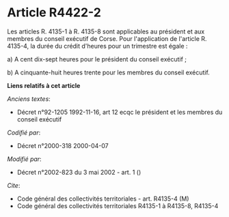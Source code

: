 # Article R4422-2

Les articles R. 4135-1 à R. 4135-8 sont applicables au président et aux membres du conseil exécutif de Corse. Pour
l'application de l'article R. 4135-4, la durée du crédit d'heures pour un trimestre est égale :

a) A cent dix-sept heures pour le président du conseil exécutif ;

b) A cinquante-huit heures trente pour les membres du conseil exécutif.

**Liens relatifs à cet article**

_Anciens textes_:

  - Décret n°92-1205 1992-11-16, art 12 ecqc le président et les membres du conseil exécutif

_Codifié par_:

  - Décret n°2000-318 2000-04-07

_Modifié par_:

  - Décret n°2002-823 du 3 mai 2002 - art. 1 ()

_Cite_:

  - Code général des collectivités territoriales - art. R4135-4 (M)
  - Code général des collectivités territoriales R4135-1 à R4135-8, R4135-4
